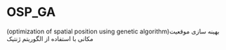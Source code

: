 # OSP_GA
(optimization of spatial position using genetic algorithm)بهینه سازی موقعیت مکانی با استفاده از الگوریتم ژنتیک
